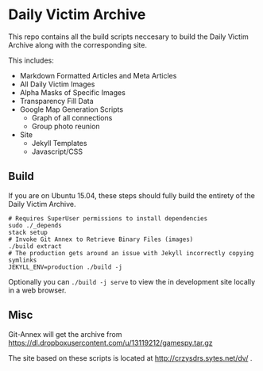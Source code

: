 # Daily Victim Archive

This repo contains all the build scripts neccesary to build the Daily Victim Archive along with the corresponding site.

This includes:
* Markdown Formatted Articles and Meta Articles
* All Daily Victim Images
* Alpha Masks of Specific Images
* Transparency Fill Data
* Google Map Generation Scripts
  * Graph of all connections
  * Group photo reunion
* Site
  * Jekyll Templates
  * Javascript/CSS

## Build

If you are on Ubuntu 15.04, these steps should fully build the entirety of
the Daily Victim Archive.

```
# Requires SuperUser permissions to install dependencies
sudo ./_depends
stack setup
# Invoke Git Annex to Retrieve Binary Files (images)
./build extract
# The production gets around an issue with Jekyll incorrectly copying symlinks
JEKYLL_ENV=production ./build -j
```

Optionally you can ```./build -j serve``` to view the in development
site locally in a web browser.

## Misc

Git-Annex will get the archive from https://dl.dropboxusercontent.com/u/13119212/gamespy.tar.gz

The site based on these scripts is located at http://crzysdrs.sytes.net/dv/ .
